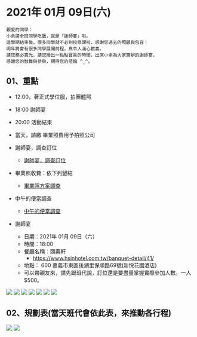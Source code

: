 # 2021年 01月 09日(六)

```
親愛的同學：
小余請全班同學吃飯，就是「謝師宴」啦。
這學期結束後，很多同學就不必到校修課啦，感謝您過去的照顧與包容！
明年將會有很多同學展開前程，真令人滿心歡喜。
請您務必賞光，請您撥出一點點寶貴的時間，出席小余為大家籌辦的謝師宴。
感謝您的鼓舞與參與，期待您的蒞臨 ^_^。
```

## 01、重點

- 12:00，著正式學位服，拍團體照

- 18:00 謝師宴

- 20:00 活動結束

- 當天，請繳 畢業照費用予拍照公司

- 謝師宴，調查訂位
  - [謝師宴，調查訂位](http://123.57.20.183/serp/yu/stuEvent/s/eat_list.asp?eventid=17) 


- 畢業照收費：依下列鏈結
  - [畢業照方案調查](http://123.57.20.183/serp/yu/stuEvent/s/photo_list.asp?eventid=16)


- 中午的便當調查
  - [中午的便當調查](http://123.57.20.183/serp/yu/stuEvent/s/eat_list.asp?eventid=10)

- 謝師宴
  - 日期：2021年 01月 09日（六）
  - 時間：18:00
  - 餐廳名稱：頤奧軒
    - https://www.hsinhotel.com.tw/banquet-detail/41/
  - 地點：  600 嘉義市東區後湖里保順路69號(新悦花園酒店)
  - 可以帶親友來，請先跟班代說，訂位還是要盡量掌握實際參加人數。一人$500。

![](01.jpg)
![](02.jpg)
![](03.jpg)
![](04.jpg)
![](05.jpg)
![](06.jpg)
![](07.jpg)




## 02、規劃表(當天班代會依此表，來推動各行程)

![](plan.jpg)
![](plan1.jpg)


